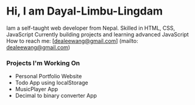 # Hi, I am Dayal-Limbu-Lingdam
Iam a self-taught web developer from Nepal.
Skilled in HTML, CSS, JavaScript 
Currently building projects and learning advanced JavaScript
How to reach me:
[dealeewang@gmail.com] (mailto: dealeewang@gmail.com)


### Projects I'm Working On
- Personal Portfolio Website
- Todo App using localStorage
- MusicPlayer App
- Decimal to binary converter App
